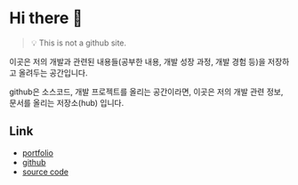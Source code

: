 # Hi there 👋

> 💡 This is not a github site.

이곳은 저의 개발과 관련된 내용들(공부한 내용, 개발 성장 과정, 개발 경험 등)을 저장하고 올려두는 공간입니다.

github은 소스코드, 개발 프로젝트를 올리는 공간이라면, 이곳은 저의 개발 관련 정보, 문서를 올리는 저장소(hub) 입니다.

<!-- ## Introduce

### *Overview*

Overview는 저에 대한 간략한 소개페이지입니다.

### *Repositories*

Repositories는 개발중입니다.

### *Archive*

Archive는 개발과 관련된 정보를 기록하는 공간입니다. -->

## Link

- [portfolio](https://morethanmin.github.io/cat-hub/portfolio)
- [github](https://github.com/morethanmin)
- [source code](https://github.com/morethanmin/cat-hub/)



